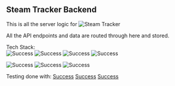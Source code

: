 ## Steam Tracker Backend
This is all the server logic for ![_Steam Tracker_](https://github.com/c0deV1king/Steam-Tracker-Demo)

All the API endpoints and data are routed through here and stored.

Tech Stack: <br> 
![Success](https://img.shields.io/static/v1?label=&message=TypeScript&color=blue&style=plastic) ![Success](https://img.shields.io/static/v1?label=&message=Sequelize&color=008B8B&style=plastic) ![Success](https://img.shields.io/static/v1?label=&message=MySQL&color=6495ED&style=plastic)
![Success](https://img.shields.io/static/v1?label=&message=Axios&color=9400D3&style=plastic) <br>

![Success](https://img.shields.io/static/v1?label=&message=Node.js&color=228B22&style=plastic) ![Success](https://img.shields.io/static/v1?label=&message=Express&color=FFFAF0&style=plastic) ![Success](https://img.shields.io/static/v1?label=&message=Railway&color=4B0082&style=plastic) <br>

Testing done with:
[Success](https://img.shields.io/static/v1?label=&message=Mocha&color=A27707&style=plastic)
[Success](https://img.shields.io/static/v1?label=&message=Chai&color=A27707&style=plastic)
[Success](https://img.shields.io/static/v1?label=&message=Sinon&color=A27707&style=plastic)